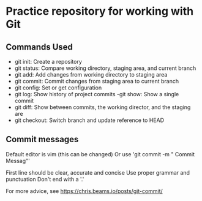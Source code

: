# Practice repository for working with Git 

## Commands Used

- git init: Create a repository
- git status: Compare working directory, staging area, and current branch
- git add: Add changes from working directory to staging area
- git commit: Commit changes from staging area to current branch
- git config: Set or get configuration
- git log: Show history of project commits
-git show: Show a single commit
- git diff: Show between commits, the working director, and the staging are
- git checkout: Switch branch and update reference to HEAD

## Commit messages

Default editor is vim (this can be changed)
Or use 'git commit -m " Commit Messag"'

First line should be clear, accurate and concise
Use proper grammar and punctuation
Don't end with a '.'

For more advice, see https://chris.beams.io/posts/git-commit/
